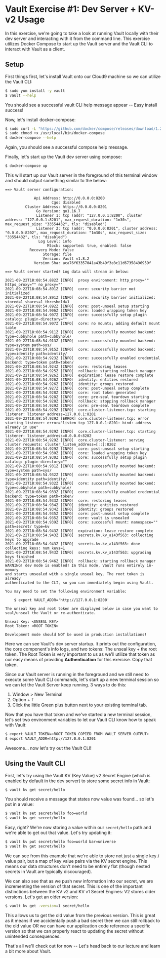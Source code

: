 # Vault Exercise #1: Dev Server + KV-v2 Usage

In this exercise, we're going to take a look at running Vault locally with their dev server and interacting with it from the command line. This exercise utilizes Docker Compose to start up the Vault server and the Vault CLI to interact with Vault as a client.

## Setup

First things first, let's install Vault onto our Cloud9 machine so we can utilize the Vault CLI:

```bash
$ sudo yum install -y vault
$ vault --help
```

You should see a successful vault CLI help message appear -- Easy install success!

Now, let's install docker-compose:

```bash
$ sudo curl -L "https://github.com/docker/compose/releases/download/1.29.2/docker-compose-$(uname -s)-$(uname -m)" -o /usr/local/bin/docker-compose
$ sudo chmod +x /usr/local/bin/docker-compose
$ docker-compose --help
```

Again, you should see a successful compose help message.

Finally, let's start up the Vault dev server using compose:

```bash
$ docker-compose up
```

This will start up our Vault server in the foreground of this terminal window and should output something similar to the below:

```
==> Vault server configuration:

             Api Address: http://0.0.0.0:8200
                     Cgo: disabled
         Cluster Address: https://0.0.0.0:8201
              Go Version: go1.16.7
              Listener 1: tcp (addr: "127.0.0.1:8200", cluster address: "127.0.0.1:8201", max_request_duration: "1m30s", max_request_size: "33554432", tls: "disabled")
              Listener 2: tcp (addr: "0.0.0.0:8201", cluster address: "0.0.0.0:8202", max_request_duration: "1m30s", max_request_size: "33554432", tls: "disabled")
               Log Level: info
                   Mlock: supported: true, enabled: false
           Recovery Mode: false
                 Storage: file
                 Version: Vault v1.8.2
             Version Sha: aca76f63357041a43b49f3e8c11d67358496959f

==> Vault server started! Log data will stream in below:

2021-09-22T18:08:54.882Z [INFO]  proxy environment: http_proxy="" https_proxy="" no_proxy=""
2021-09-22T18:08:54.891Z [INFO]  core: security barrier not initialized
2021-09-22T18:08:54.891Z [INFO]  core: security barrier initialized: stored=1 shares=1 threshold=1
2021-09-22T18:08:54.892Z [INFO]  core: post-unseal setup starting
2021-09-22T18:08:54.906Z [INFO]  core: loaded wrapping token key
2021-09-22T18:08:54.907Z [INFO]  core: successfully setup plugin catalog: plugin-directory=""
2021-09-22T18:08:54.907Z [INFO]  core: no mounts; adding default mount table
2021-09-22T18:08:54.911Z [INFO]  core: successfully mounted backend: type=cubbyhole path=cubbyhole/
2021-09-22T18:08:54.913Z [INFO]  core: successfully mounted backend: type=system path=sys/
2021-09-22T18:08:54.915Z [INFO]  core: successfully mounted backend: type=identity path=identity/
2021-09-22T18:08:54.923Z [INFO]  core: successfully enabled credential backend: type=token path=token/
2021-09-22T18:08:54.924Z [INFO]  core: restoring leases
2021-09-22T18:08:54.925Z [INFO]  rollback: starting rollback manager
2021-09-22T18:08:54.926Z [INFO]  expiration: lease restore complete
2021-09-22T18:08:54.926Z [INFO]  identity: entities restored
2021-09-22T18:08:54.926Z [INFO]  identity: groups restored
2021-09-22T18:08:54.927Z [INFO]  core: post-unseal setup complete
2021-09-22T18:08:54.928Z [INFO]  core: root token generated
2021-09-22T18:08:54.928Z [INFO]  core: pre-seal teardown starting
2021-09-22T18:08:54.928Z [INFO]  rollback: stopping rollback manager
2021-09-22T18:08:54.929Z [INFO]  core: pre-seal teardown complete
2021-09-22T18:08:54.929Z [INFO]  core.cluster-listener.tcp: starting listener: listener_address=127.0.0.1:8201
2021-09-22T18:08:54.929Z [ERROR] core.cluster-listener.tcp: error starting listener: error="listen tcp 127.0.0.1:8201: bind: address already in use"
2021-09-22T18:08:54.929Z [INFO]  core.cluster-listener.tcp: starting listener: listener_address=0.0.0.0:8202
2021-09-22T18:08:54.929Z [INFO]  core.cluster-listener: serving cluster requests: cluster_listen_address=[::]:8202
2021-09-22T18:08:54.929Z [INFO]  core: post-unseal setup starting
2021-09-22T18:08:54.930Z [INFO]  core: loaded wrapping token key
2021-09-22T18:08:54.930Z [INFO]  core: successfully setup plugin catalog: plugin-directory=""
2021-09-22T18:08:54.931Z [INFO]  core: successfully mounted backend: type=system path=sys/
2021-09-22T18:08:54.932Z [INFO]  core: successfully mounted backend: type=identity path=identity/
2021-09-22T18:08:54.932Z [INFO]  core: successfully mounted backend: type=cubbyhole path=cubbyhole/
2021-09-22T18:08:54.933Z [INFO]  core: successfully enabled credential backend: type=token path=token/
2021-09-22T18:08:54.933Z [INFO]  core: restoring leases
2021-09-22T18:08:54.934Z [INFO]  identity: entities restored
2021-09-22T18:08:54.934Z [INFO]  identity: groups restored
2021-09-22T18:08:54.935Z [INFO]  core: post-unseal setup complete
2021-09-22T18:08:54.935Z [INFO]  core: vault is unsealed
2021-09-22T18:08:54.939Z [INFO]  core: successful mount: namespace="" path=secret/ type=kv
2021-09-22T18:08:54.943Z [INFO]  expiration: lease restore complete
2021-09-22T18:08:54.943Z [INFO]  secrets.kv.kv_a143f563: collecting keys to upgrade
2021-09-22T18:08:54.943Z [INFO]  secrets.kv.kv_a143f563: done collecting keys: num_keys=1
2021-09-22T18:08:54.943Z [INFO]  secrets.kv.kv_a143f563: upgrading keys finished
2021-09-22T18:08:54.946Z [INFO]  rollback: starting rollback manager
WARNING! dev mode is enabled! In this mode, Vault runs entirely in-memory
and starts unsealed with a single unseal key. The root token is already
authenticated to the CLI, so you can immediately begin using Vault.

You may need to set the following environment variable:

    $ export VAULT_ADDR='http://127.0.0.1:8200'

The unseal key and root token are displayed below in case you want to
seal/unseal the Vault or re-authenticate.

Unseal Key: <UNSEAL KEY>
Root Token: <ROOT TOKEN>

Development mode should NOT be used in production installations!
```

Here we can see Vault's dev server startup. It prints out the configuration, the core component's info logs, and two tokens: The unseal key + the root token. The Root Token is very important to us as we'll utilize that token as our easy means of providing **Authentication** for this exercise. Copy that token.

Since our Vault server is running in the foreground and we still need to execute some Vault CLI commands, let's start up a new terminal session so we can let the Vault Server keep running. 3 ways to do this:

1. Window > New Terminal
1. Option + T
1. Click the little Green plus button next to your existing terminal tab.

Now that you have that token and we've started a new terminal session, let's set two environment variables to let our Vault CLI know how to speak with Vault:

```bash
$ export VAULT_TOKEN=<ROOT TOKEN COPIED FROM VAULT SERVER OUTPUT>
$ export VAULT_ADDR=http://127.0.0.1:8201
```

Awesome... now let's try out the Vault CLI!

## Using the Vault CLI

First, let's try using the Vault KV (Key Value) v2 Secret Engine (which is enabled by default in the dev server) to store some secret info in Vault:

```bash
$ vault kv get secret/hello
```

You should receive a message that states now value was found... so let's put in a value:

```bash
$ vault kv set secret/hello foo=world
$ vault kv get secret/hello
```

Easy, right? We're now storing a value within our `secret/hello` path and we're able to get out that value. Let's try updating it:

```bash
$ vault kv put secret/hello foo=world bar=universe
$ vault kv get secret/hello
```

We can see from this example that we're able to store not just a single key / value pair, but a map of key value pairs via the KV secret engine. This means our data structures don't need to be entirely flat (though nested secrets in Vault are typically discouraged).

We can also see that as we push new information into our secret, we are incrementing the version of that secret. This is one of the important distinctions between the KV v2 and KV v1 Secret Engines: V2 stores older versions. Let's get an older version:

```bash
$ vault kv get -version=1 secret/hello
```

This allows us to get the old value from the previous version. This is great as it means if we accidentally push a bad secret then we can still rollback to the old value OR we can have our application code reference a specific version so that we can properly react to updating the secret without unintended consequences.

That's all we'll check out for now -- Let's head back to our lecture and learn a bit more about Vault.

